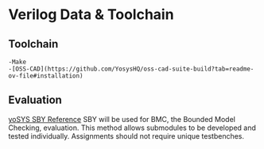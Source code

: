 # Verilog Data & Toolchain


## Toolchain
    -Make
    -[OSS-CAD](https://github.com/YosysHQ/oss-cad-suite-build?tab=readme-ov-file#installation)

## Evaluation

[yoSYS SBY Reference](https://readthedocs.org/projects/symbiyosys/downloads/pdf/latest/)
SBY will be used for BMC, the Bounded Model Checking, evaluation.
This method allows submodules to be developed and tested individually.
Assignments should not require unique testbenches.
